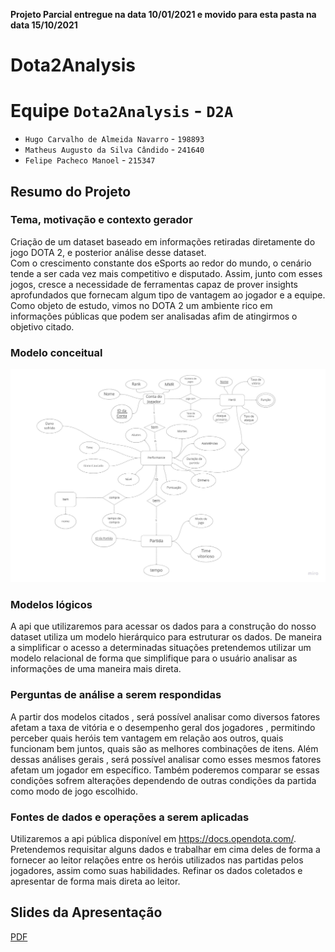 **Projeto Parcial entregue na data 10/01/2021 e movido para esta pasta na data 15/10/2021**
# Dota2Analysis

# Equipe `Dota2Analysis` - `D2A`
* `Hugo Carvalho de Almeida Navarro` - `198893`
* `Matheus Augusto da Silva Cândido` - `241640`
* `Felipe Pacheco Manoel` - `215347`

## Resumo do Projeto

### Tema, motivação e contexto gerador
 Criação de um dataset baseado em informações retiradas diretamente do jogo DOTA 2, e posterior análise desse dataset.  
 Com o crescimento constante dos eSports ao redor do mundo, o cenário tende a ser cada vez mais competitivo e disputado. Assim, junto com esses jogos, cresce a necessidade de ferramentas capaz de prover insights aprofundados que fornecam algum tipo de vantagem ao jogador e a equipe. Como objeto de estudo, vimos no DOTA 2 um ambiente rico em informações públicas que podem ser analisadas afim de atingirmos o objetivo citado.
 
### Modelo conceitual
![Modelo Conceitual](images/conceitual.jpg)

### Modelos lógicos

 A api que utilizaremos para acessar os dados para a construção do nosso dataset utiliza um modelo hierárquico para estruturar os dados. De maneira a simplificar o acesso a determinadas situações pretendemos utilizar um modelo relacional de forma que simplifique para o usuário analisar as informações de uma maneira mais direta.

### Perguntas de análise a serem respondidas
A partir dos modelos citados , será possível analisar como diversos fatores afetam a taxa de vitória e o desempenho geral dos jogadores , permitindo perceber quais heróis tem vantagem em relação aos outros, quais funcionam bem juntos, quais são as melhores combinações de itens. Além dessas análises gerais , será possível analisar como esses mesmos fatores afetam um jogador em específico. Também poderemos comparar se essas condições sofrem alterações dependendo de outras condições da partida como modo de jogo escolhido.
### Fontes de dados e operações a serem aplicadas

 Utilizaremos a api pública disponível em https://docs.opendota.com/. Pretendemos requisitar alguns dados e trabalhar em cima deles de forma a fornecer ao leitor relações entre os heróis utilizados nas partidas pelos jogadores, assim como suas habilidades. Refinar os dados coletados e apresentar de forma mais direta ao leitor.


## Slides da Apresentação
 [PDF](https://docs.google.com/presentation/d/1AMuYdvCCHGHGg7qLdhIqGdSa24bUhVHd5tgz8DVj9io/edit#slide=id.p)
